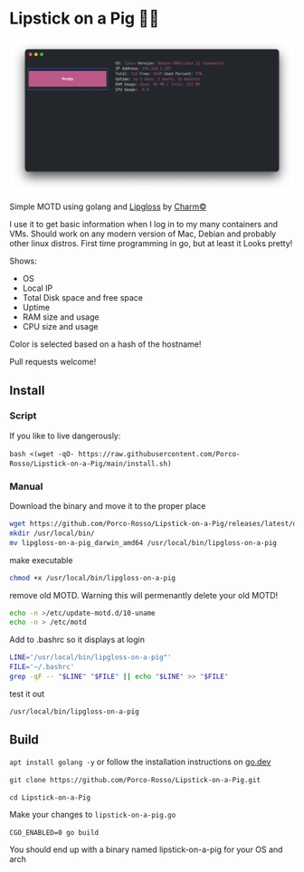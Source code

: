 # Lipstick on a Pig 💄🐽

![motd screenshot](screenshot.png)

Simple MOTD using golang and [Lipgloss](https://github.com/charmbracelet/lipgloss) by [Charm©](https://charm.sh/)

I use it to get basic information when I log in to my many containers and VMs. Should work on any modern version of Mac, Debian and probably other linux distros. First time programming in go, but at least it Looks pretty!

Shows:
- OS
- Local IP
- Total Disk space and free space
- Uptime
- RAM size and usage
- CPU size and usage

Color is selected based on a hash of the hostname!

Pull requests welcome!

## Install

### Script

If you like to live dangerously:

`bash <(wget -qO- https://raw.githubusercontent.com/Porco-Rosso/Lipstick-on-a-Pig/main/install.sh)`

### Manual

Download the binary and move it to the proper place
```bash
wget https://github.com/Porco-Rosso/Lipstick-on-a-Pig/releases/latest/download/lipgloss-on-a-pig_linux_amd64
mkdir /usr/local/bin/
mv lipgloss-on-a-pig_darwin_amd64 /usr/local/bin/lipgloss-on-a-pig
```

make executable
```bash
chmod +x /usr/local/bin/lipgloss-on-a-pig
```

remove old MOTD. Warning this will permenantly delete your old MOTD!
```bash
echo -n >/etc/update-motd.d/10-uname
echo -n > /etc/motd
```

Add to .bashrc so it displays at login
```bash
LINE='/usr/local/bin/lipgloss-on-a-pig"'
FILE='~/.bashrc'
grep -qF -- "$LINE" "$FILE" || echo "$LINE" >> "$FILE"
```

test it out
```bash
/usr/local/bin/lipgloss-on-a-pig
```

## Build

`apt install golang -y` or follow the installation instructions on [go.dev](https://go.dev/doc/install)

`git clone https://github.com/Porco-Rosso/Lipstick-on-a-Pig.git`

`cd Lipstick-on-a-Pig`

Make your changes to `lipstick-on-a-pig.go`

`CGO_ENABLED=0 go build`

You should end up with a binary named lipstick-on-a-pig for your OS and arch


